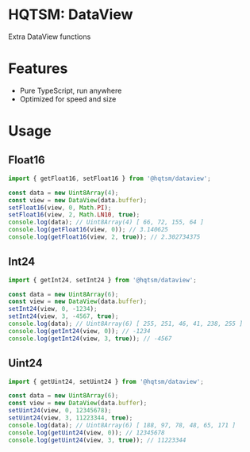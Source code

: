 # HQTSM: DataView

Extra DataView functions

# Features

- Pure TypeScript, run anywhere
- Optimized for speed and size

# Usage

## Float16

```js
import { getFloat16, setFloat16 } from '@hqtsm/dataview';

const data = new Uint8Array(4);
const view = new DataView(data.buffer);
setFloat16(view, 0, Math.PI);
setFloat16(view, 2, Math.LN10, true);
console.log(data); // Uint8Array(4) [ 66, 72, 155, 64 ]
console.log(getFloat16(view, 0)); // 3.140625
console.log(getFloat16(view, 2, true)); // 2.302734375
```

## Int24

```js
import { getInt24, setInt24 } from '@hqtsm/dataview';

const data = new Uint8Array(6);
const view = new DataView(data.buffer);
setInt24(view, 0, -1234);
setInt24(view, 3, -4567, true);
console.log(data); // Uint8Array(6) [ 255, 251, 46, 41, 238, 255 ]
console.log(getInt24(view, 0)); // -1234
console.log(getInt24(view, 3, true)); // -4567
```

## Uint24

```js
import { getUint24, setUint24 } from '@hqtsm/dataview';

const data = new Uint8Array(6);
const view = new DataView(data.buffer);
setUint24(view, 0, 12345678);
setUint24(view, 3, 11223344, true);
console.log(data); // Uint8Array(6) [ 188, 97, 78, 48, 65, 171 ]
console.log(getUint24(view, 0)); // 12345678
console.log(getUint24(view, 3, true)); // 11223344
```
